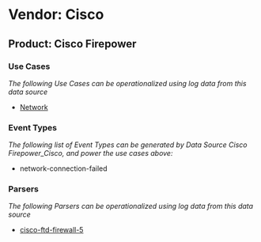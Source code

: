 Vendor: Cisco
=============
Product: Cisco Firepower
------------------------

### Use Cases

_The following Use Cases can be operationalized using log data from this data source_

* [Network](../UseCases/usecase_network.md)


### Event Types

_The following list of Event Types can be generated by Data Source Cisco Firepower_Cisco, and power the use cases above:_

- network-connection-failed


### Parsers

_The following Parsers can be operationalized using log data from this data source_

* [cisco-ftd-firewall-5](../Parsers/parserContent_cisco-ftd-firewall-5.md)
